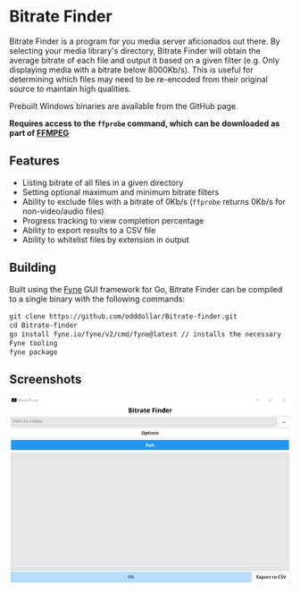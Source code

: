 # Bitrate Finder

Bitrate Finder is a program for you media server aficionados out there. By selecting your media library's directory, Bitrate Finder will obtain the average bitrate of each file and output it based on a given filter (e.g. Only displaying media with a bitrate below 8000Kb/s). This is useful for determining which files may need to be re-encoded from their original source to maintain high qualities.

Prebuilt Windows binaries are available from the GitHub page.

**Requires access to the ``ffprobe`` command, which can be downloaded as part of [FFMPEG](https://ffmpeg.org/)**

## Features

- Listing bitrate of all files in a given directory
- Setting optional maximum and minimum bitrate filters
- Ability to exclude files with a bitrate of 0Kb/s (``ffprobe`` returns 0Kb/s for non-video/audio files)
- Progress tracking to view completion percentage
- Ability to export results to a CSV file
- Ability to whitelist files by extension in output

## Building

Built using the [Fyne](https://fyne.io/) GUI framework for Go, Bitrate Finder can be compiled to a single binary with the following commands:

```
git clone https://github.com/odddollar/Bitrate-finder.git
cd Bitrate-finder
go install fyne.io/fyne/v2/cmd/fyne@latest // installs the necessary Fyne tooling
fyne package
```

## Screenshots

![Main window](screenshots/main.png)
